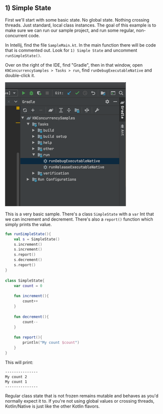 ## 1) Simple State

First we'll start with some basic state. No global state. Nothing crossing threads. Just standard, local class instances. The goal of this example is to make sure we can run our sample project, and run some regular, non-concurrent code.

In Intellij, find the file `SampleMain.kt`. In the main function there will be code that is commented out. Look for `1) Simple State` and uncomment `runSimpleState()`.

Over on the right of the IDE, find "Gradle", then in that window, open `KNConcurrencySamples > Tasks > run`, find `runDebugExecutableNative` and double-click it.

![Gradle run task](assets/gradlerun.png)

This is a very basic sample. There's a class `SimpleState` with a `var` Int that we can increment and decrement. There's also a `report()` function which simply prints the value.

```kotlin
fun runSimpleState(){
    val s = SimpleState()
    s.increment()
    s.increment()
    s.report()
    s.decrement()
    s.report()
}

class SimpleState{
    var count = 0

    fun increment(){
        count++
    }

    fun decrement(){
        count--
    }

    fun report(){
        println("My count $count")
    }
}
```

This will print:

```
---------------
My count 2
My count 1
---------------
```

Regular class state that is not frozen remains mutable and behaves as you'd normally expect it to. If you're not using global values or crossing threads, Kotlin/Native is just like the other Kotlin flavors.